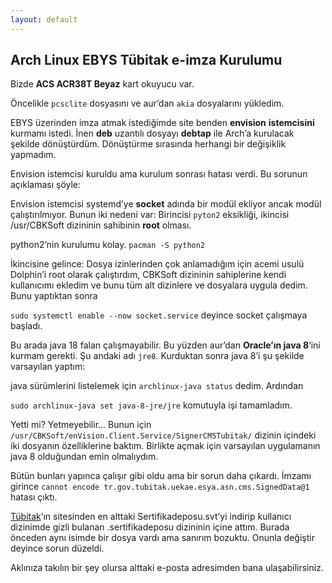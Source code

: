 ```yaml
---
layout: default
---
```


## Arch Linux EBYS Tübitak e-imza Kurulumu

Bizde **ACS ACR38T Beyaz** kart okuyucu var.

Öncelikle `pcsclite` dosyasını ve <!--more--> aur’dan `akia` dosyalarını yükledim.

EBYS üzerinden imza atmak istediğimde site benden **envision** **istemcisini** kurmamı istedi. İnen **deb** uzantılı dosyayı **debtap** ile Arch’a kurulacak şekilde dönüştürdüm. Dönüştürme sırasında herhangi bir değişiklik yapmadım.

Envision istemcisi kuruldu ama kurulum sonrası hatası verdi. Bu sorunun açıklaması şöyle:

Envision istemcisi systemd’ye **socket** adında bir modül ekliyor ancak modül çalıştırılmıyor. Bunun iki nedeni var: Birincisi `pyton2` eksikliği, ikincisi /usr/CBKSoft dizininin sahibinin **root** olması.

python2’nin kurulumu kolay. `pacman -S python2`

İkincisine gelince: Dosya izinlerinden çok anlamadığım için acemi usulü Dolphin’i root olarak çalıştırdım, CBKSoft dizininin sahiplerine kendi kullanıcımı ekledim ve bunu tüm alt dizinlere ve dosyalara uygula dedim. Bunu yaptıktan sonra

`sudo systemctl enable --now socket.service` deyince socket çalışmaya başladı.

Bu arada java 18 falan çalışmayabilir. Bu yüzden aur’dan **Oracle’ın java 8**‘ini kurmam gerekti. Şu andaki adı `jre8`. Kurduktan sonra java 8’i şu şekilde varsayılan yaptım:

java sürümlerini listelemek için `archlinux-java status` dedim. Ardından

`sudo archlinux-java set java-8-jre/jre` komutuyla işi tamamladım.

Yetti mi? Yetmeyebilir… Bunun için
`/usr/CBKSoft/enVision.Client.Service/SignerCMSTubitak/`
dizinin içindeki iki dosyanın özelliklerine baktım. Birlikte açmak için varsayılan uygulamanın java 8 olduğundan emin olmalıydım.

Bütün bunları yapınca çalışır gibi oldu ama bir sorun daha çıkardı. İmzamı girince
`cannot encode tr.gov.tubitak.uekae.esya.asn.cms.SignedData@1`
hatası çıktı.

<a target="_blank" href="https://kamusm.bilgem.tubitak.gov.tr/depo/sertifikalar/depo.jsp">Tübitak</a>‘ın sitesinden en alttaki Sertifikadeposu.svt’yi indirip kullanıcı dizinimde gizli bulanan .sertifikadeposu dizininin içine attım. Burada önceden aynı isimde bir dosya vardı ama sanırım bozuktu. Onunla değiştir deyince sorun düzeldi.

<p style=text-size: 12px;>Aklınıza takılın bir şey olursa alttaki e-posta adresimden bana ulaşabilirsiniz.</p>
